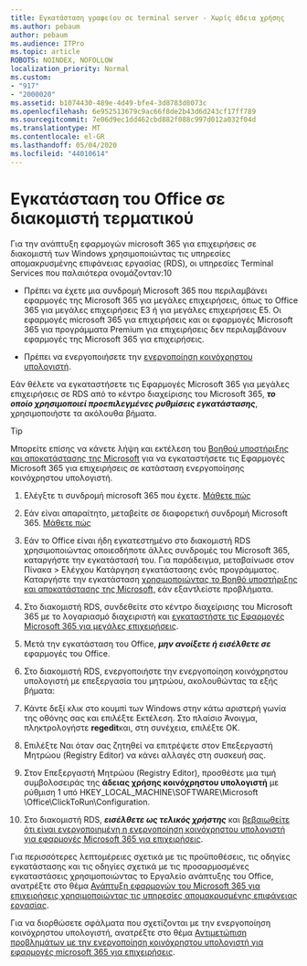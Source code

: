 ```yaml
---
title: Εγκατάσταση γραφείου σε terminal server - Χωρίς άδεια χρήσης
ms.author: pebaum
author: pebaum
ms.audience: ITPro
ms.topic: article
ROBOTS: NOINDEX, NOFOLLOW
localization_priority: Normal
ms.custom:
- "917"
- "2000020"
ms.assetid: b1074430-489e-4d49-bfe4-3d8783d8073c
ms.openlocfilehash: 6e952513679c9ac66f8de2b43d6d243cf17ff789
ms.sourcegitcommit: 7e06d9ec1dd462cbd882f088c997d012a032f04d
ms.translationtype: MT
ms.contentlocale: el-GR
ms.lasthandoff: 05/04/2020
ms.locfileid: "44010614"
---
```

# <a name="installing-office-on-a-terminal-server"></a>Εγκατάσταση του Office σε διακομιστή τερματικού

Για την ανάπτυξη εφαρμογών microsoft 365 για επιχειρήσεις σε διακομιστή των Windows χρησιμοποιώντας τις υπηρεσίες απομακρυσμένης επιφάνειας εργασίας (RDS), οι υπηρεσίες Terminal Services που παλαιότερα ονομάζονταν:10
  
- Πρέπει να έχετε μια συνδρομή Microsoft 365 που περιλαμβάνει εφαρμογές της Microsoft 365 για μεγάλες επιχειρήσεις, όπως το Office 365 για μεγάλες επιχειρήσεις E3 ή για μεγάλες επιχειρήσεις E5. Οι εφαρμογές microsoft 365 για επιχειρήσεις και οι εφαρμογές Microsoft 365 για προγράμματα Premium για επιχειρήσεις δεν περιλαμβάνουν εφαρμογές της Microsoft 365 για επιχειρήσεις.

- Πρέπει να ενεργοποιήσετε την [ενεργοποίηση κοινόχρηστου υπολογιστή](https://docs.microsoft.com/DeployOffice/overview-shared-computer-activation).

Εάν θέλετε να εγκαταστήσετε τις Εφαρμογές Microsoft 365 για μεγάλες επιχειρήσεις σε RDS από το κέντρο διαχείρισης του Microsoft 365, ***το οποίο χρησιμοποιεί προεπιλεγμένες ρυθμίσεις εγκατάστασης***, χρησιμοποιήστε τα ακόλουθα βήματα.

> [!TIP]
> Μπορείτε επίσης να κάνετε λήψη και εκτέλεση του [Βοηθού υποστήριξης και αποκατάστασης της Microsoft](https://aka.ms/SaRA_OfficeSCA_M365Portal) για να εγκαταστήσετε τις Εφαρμογές Microsoft 365 για επιχειρήσεις σε κατάσταση ενεργοποίησης κοινόχρηστου υπολογιστή.
  
1. Ελέγξτε τι συνδρομή microsoft 365 που έχετε. [Μάθετε πώς](https://docs.microsoft.com/office365/admin/admin-overview/what-subscription-do-i-have)

2. Εάν είναι απαραίτητο, μεταβείτε σε διαφορετική συνδρομή Microsoft 365. [Μάθετε πώς](https://docs.microsoft.com/office365/admin/subscriptions-and-billing/switch-to-a-different-plan)

3. Εάν το Office είναι ήδη εγκατεστημένο στο διακομιστή RDS χρησιμοποιώντας οποιεσδήποτε άλλες συνδρομές του Microsoft 365, καταργήστε την εγκατάστασή του. Για παράδειγμα, μεταβαίνωσε στον Πίνακα \> Ελέγχου Κατάργηση εγκατάστασης ενός προγράμματος. Καταργήστε την εγκατάσταση [χρησιμοποιώντας το Βοηθό υποστήριξης και αποκατάστασης της Microsoft,](https://aka.ms/SARA-OfficeUninstall-Alchemy) εάν εξαντλείστε προβλήματα.

4. Στο διακομιστή RDS, συνδεθείτε στο κέντρο διαχείρισης του Microsoft 365 με το λογαριασμό διαχειριστή και [εγκαταστήστε τις Εφαρμογές Microsoft 365 για μεγάλες επιχειρήσεις](https://portal.office.com/OLS/MySoftware.aspx).

5. Μετά την εγκατάσταση του Office, ***μην ανοίξετε ή εισέλθετε σε*** εφαρμογές του Office.

6. Στο διακομιστή RDS, ενεργοποιήστε την ενεργοποίηση κοινόχρηστου υπολογιστή με επεξεργασία του μητρώου, ακολουθώντας τα εξής βήματα:

1. Κάντε δεξί κλικ στο κουμπί των Windows στην κάτω αριστερή γωνία της οθόνης σας και επιλέξτε Εκτέλεση. Στο πλαίσιο Άνοιγμα, πληκτρολογήστε **regedit**και, στη συνέχεια, επιλέξτε OK.

2. Επιλέξτε Ναι όταν σας ζητηθεί να επιτρέψετε στον Επεξεργαστή Μητρώου (Registry Editor) να κάνει αλλαγές στη συσκευή σας.

3. Στον Επεξεργαστή Μητρώου (Registry Editor), προσθέστε μια τιμή συμβολοσειράς της **άδειας χρήσης κοινόχρηστου υπολογιστή** με ρύθμιση 1 υπό HKEY_LOCAL_MACHINE\SOFTWARE\Microsoft \Office\ClickToRun\Configuration.

7. Στο διακομιστή RDS, ***εισέλθετε ως τελικός χρήστης*** και [βεβαιωθείτε ότι είναι ενεργοποιημένη η ενεργοποίηση κοινόχρηστου υπολογιστή για εφαρμογές Microsoft 365 για επιχειρήσεις](https://docs.microsoft.com/DeployOffice/troubleshoot-shared-computer-activation#verify-that-activation-for-microsoft-365-apps-succeeded).

Για περισσότερες λεπτομέρειες σχετικά με τις προϋποθέσεις, τις οδηγίες εγκατάστασης και τις οδηγίες σχετικά με τις προσαρμοσμένες εγκαταστάσεις χρησιμοποιώντας το Εργαλείο ανάπτυξης του Office, ανατρέξτε στο θέμα [Ανάπτυξη εφαρμογών του Microsoft 365 για επιχειρήσεις χρησιμοποιώντας τις υπηρεσίες απομακρυσμένης επιφάνειας εργασίας](https://docs.microsoft.com/DeployOffice/deploy-microsoft-365-apps-remote-desktop-services).
  
Για να διορθώσετε σφάλματα που σχετίζονται με την ενεργοποίηση κοινόχρηστου υπολογιστή, ανατρέξτε στο θέμα [Αντιμετώπιση προβλημάτων με την ενεργοποίηση κοινόχρηστου υπολογιστή για εφαρμογές microsoft 365 για επιχειρήσεις](https://docs.microsoft.com/DeployOffice/troubleshoot-shared-computer-activation).
  